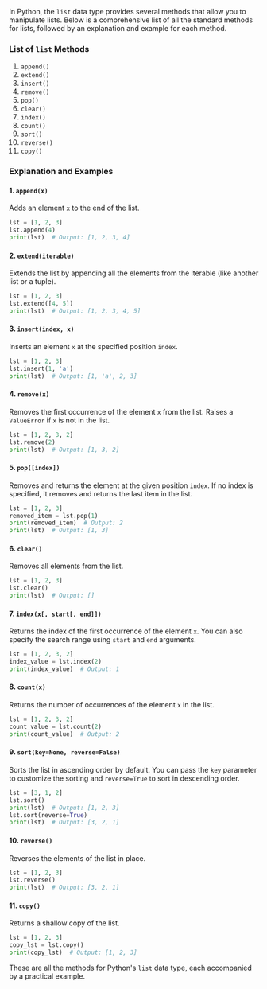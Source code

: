 In Python, the `list` data type provides several methods that allow you to manipulate lists. Below is a comprehensive list of all the standard methods for lists, followed by an explanation and example for each method.

### List of `list` Methods
1. `append()`
2. `extend()`
3. `insert()`
4. `remove()`
5. `pop()`
6. `clear()`
7. `index()`
8. `count()`
9. `sort()`
10. `reverse()`
11. `copy()`

### Explanation and Examples

#### 1. `append(x)`
Adds an element `x` to the end of the list.

```python
lst = [1, 2, 3]
lst.append(4)
print(lst)  # Output: [1, 2, 3, 4]
```

#### 2. `extend(iterable)`
Extends the list by appending all the elements from the iterable (like another list or a tuple).

```python
lst = [1, 2, 3]
lst.extend([4, 5])
print(lst)  # Output: [1, 2, 3, 4, 5]
```

#### 3. `insert(index, x)`
Inserts an element `x` at the specified position `index`.

```python
lst = [1, 2, 3]
lst.insert(1, 'a')
print(lst)  # Output: [1, 'a', 2, 3]
```

#### 4. `remove(x)`
Removes the first occurrence of the element `x` from the list. Raises a `ValueError` if `x` is not in the list.

```python
lst = [1, 2, 3, 2]
lst.remove(2)
print(lst)  # Output: [1, 3, 2]
```

#### 5. `pop([index])`
Removes and returns the element at the given position `index`. If no index is specified, it removes and returns the last item in the list.

```python
lst = [1, 2, 3]
removed_item = lst.pop(1)
print(removed_item)  # Output: 2
print(lst)  # Output: [1, 3]
```

#### 6. `clear()`
Removes all elements from the list.

```python
lst = [1, 2, 3]
lst.clear()
print(lst)  # Output: []
```

#### 7. `index(x[, start[, end]])`
Returns the index of the first occurrence of the element `x`. You can also specify the search range using `start` and `end` arguments.

```python
lst = [1, 2, 3, 2]
index_value = lst.index(2)
print(index_value)  # Output: 1
```

#### 8. `count(x)`
Returns the number of occurrences of the element `x` in the list.

```python
lst = [1, 2, 3, 2]
count_value = lst.count(2)
print(count_value)  # Output: 2
```

#### 9. `sort(key=None, reverse=False)`
Sorts the list in ascending order by default. You can pass the `key` parameter to customize the sorting and `reverse=True` to sort in descending order.

```python
lst = [3, 1, 2]
lst.sort()
print(lst)  # Output: [1, 2, 3]
lst.sort(reverse=True)
print(lst)  # Output: [3, 2, 1]
```

#### 10. `reverse()`
Reverses the elements of the list in place.

```python
lst = [1, 2, 3]
lst.reverse()
print(lst)  # Output: [3, 2, 1]
```

#### 11. `copy()`
Returns a shallow copy of the list.

```python
lst = [1, 2, 3]
copy_lst = lst.copy()
print(copy_lst)  # Output: [1, 2, 3]
```

These are all the methods for Python's `list` data type, each accompanied by a practical example.